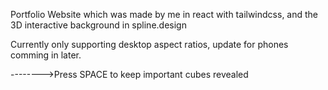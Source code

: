 Portfolio Website which was made by me in react with tailwindcss, and the 3D interactive background in spline.design 

Currently only supporting desktop aspect ratios, update for phones comming in later.

-------->Press SPACE to keep important cubes revealed
